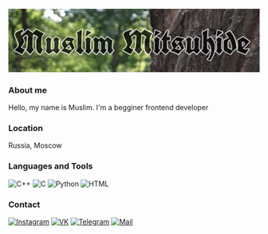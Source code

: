 [![Header](https://github.com/muslimitsuhide/muslimitsuhide/blob/main/assets/ubnb.jpeg)](https://www.instagram.com/muslimitsuhide/)

### About me
Hello, my name is Muslim. I'm a begginer frontend developer
### Location 
Russia, Moscow
### Languages and Tools
![C++](https://img.shields.io/badge/-C++-C0C0C0?style=for-the-badge&logo=C%2b%2b&logoColor=1E90FF)
![C](https://img.shields.io/badge/-C-C0C0C0?style=for-the-badge&logo=C&logoColor=4169E1)
![Python](https://img.shields.io/badge/-Python-C0C0C0?style=for-the-badge&logo=Python&logoColor=orange)
![HTML](https://img.shields.io/badge/-HTML-C0C0C0?style=for-the-badge&logo=https://github.com/muslimitsuhide/muslimitsuhide/blob/main/assets/html.png&logoColor=1E90FF)
### Contact
[![Instagram](https://img.shields.io/badge/-Instagram-C0C0C0?style=for-the-badge&logo=instagram&logoColor=FF7F50)](https://www.instagram.com/muslimitsuhide/)
[![VK](https://img.shields.io/badge/-vkontakte-C0C0C0?style=for-the-badge&logo=vk&logoColor=4169E1)](https://vk.com/muslimitsuhide)
[![Telegram](https://img.shields.io/badge/-telegram-C0C0C0?style=for-the-badge&logo=telegram&logoColor=4169E1)](https://t.me/muslimitsuhide)
[![Mail](https://img.shields.io/badge/-mail-C0C0C0?style=for-the-badge&logo=mail.ru&logoColor=FF7F50)](https://e.mail.ru/cgi-bin/sentmsg?To=mamad.muslim@mail.ru&from=otvet&afterReload=1)